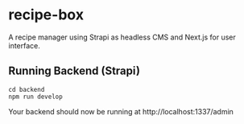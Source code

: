 # recipe-box

A recipe manager using Strapi as headless CMS and Next.js for user interface.

## Running Backend (Strapi)

```
cd backend
npm run develop
```

Your backend should now be running at http://localhost:1337/admin
